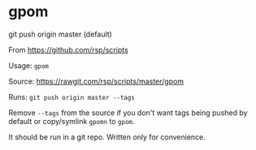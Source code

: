gpom
====
git push origin master (default)

From https://github.com/rsp/scripts

Usage: `gpom`

Source: https://rawgit.com/rsp/scripts/master/gpom

Runs: `git push origin master --tags`

Remove `--tags` from the source if you don't want tags
being pushed by default or copy/symlink `gpomn` to `gpom`.

It should be run in a git repo. Written only for convenience.


